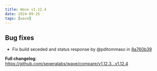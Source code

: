 ```yaml
---
title: Wave v1.12.4
date: 2024-09-26
tags: [wave]
---
```


## Bug fixes

- Fix build seceded and status response by @pditommaso in [8a760b39](https://github.com/seqeralabs/wave/commit/8a760b39283800d3331ea7cfac2648a748c15571)

**Full changelog**: https://github.com/seqeralabs/wave/compare/v1.12.3...v1.12.4
